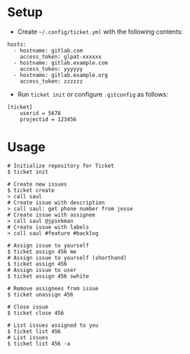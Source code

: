 # Setup
* Create `~/.config/ticket.yml` with the following contents:

```
hosts:
  - hostname: gitlab.com
    access_token: glpat-xxxxxx
  - hostname: gitlab.example.com
    access_token: yyyyyy
  - hostname: gitlab.example.org
    access_token: zzzzzz 
```

* Run `ticket init` or configure `.gitconfig` as follows:

```
[ticket]
	userid = 5678
	projectid = 123456
```

# Usage
```shell
# Initialize repository for Ticket
$ ticket init

# Create new issues
$ ticket create
> call saul
# Create issue with description
> call saul: get phone number from jesse
# Create issue with assignee
> call saul @jpinkman
# Create issue with labels
> call saul #feature #backlog

# Assign issue to yourself
$ ticket assign 456 me
# Assign issue to yourself (shorthand)
$ ticket assign 456
# Assign issue to user
$ ticket assign 456 swhite

# Remove assignees from issue
$ ticket unassign 456

# Close issue
$ ticket close 456

# List issues assigned to you
$ ticket list 456
# List issues
$ ticket list 456 -a
```
